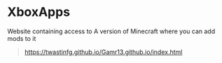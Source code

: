 # XboxApps
Website containing access to A version of Minecraft where you can add mods to it
 >https://twastinfg.github.io/Gamr13.github.io/index.html
